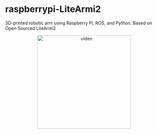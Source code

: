 # raspberrypi-LiteArmi2
3D-printed robotic arm using Raspberry Pi, ROS, and Python. Based on Open Sourced LiteArmi2


<p align="center">
 <img src="https://github.com/estods3/raspberrypi-LiteArmi2/blob/master/rosreplay.gif" alt="video" width="300"/>
</p>
